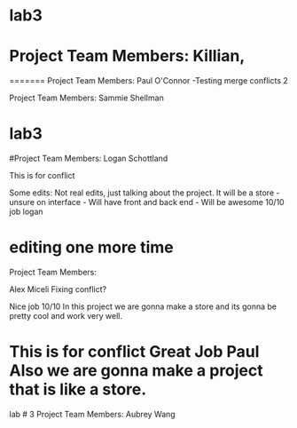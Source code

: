 
# lab3
# Project Team Members: Killian,
=======
Project Team Members: Paul O'Connor
-Testing merge conflicts 2

Project Team Members: Sammie Shellman

# lab3
#Project Team Members: 
 Logan Schottland


This is for conflict


Some edits: Not real edits, just talking about the project. It will be a store - unsure on interface - Will have front and back end - Will be awesome
10/10 job logan

editing one more time
=======
Project Team Members:

Alex Miceli 
Fixing conflict?

Nice job 10/10
In this project we are gonna make a store and its gonna be pretty cool and work very well.


This is for conflict
Great Job Paul 
Also we are gonna make a project that is like a store. 
=======
lab # 3
Project Team Members: 
Aubrey Wang

